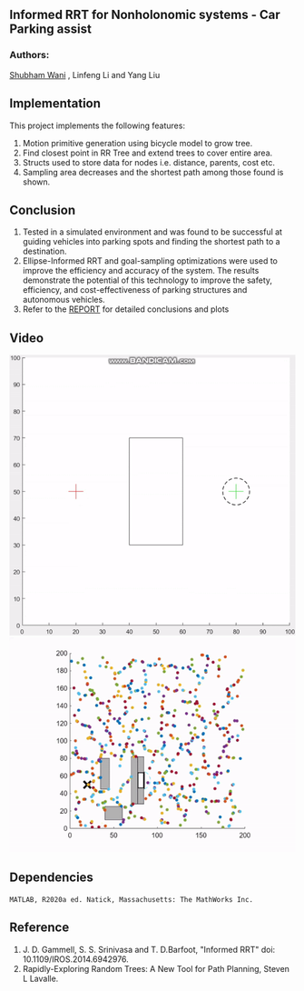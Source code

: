 ## Informed RRT for Nonholonomic systems - Car Parking assist
### Authors:
[Shubham Wani](https://www.linkedin.com/in/shubhamwani/) , Linfeng Li and Yang Liu

## Implementation
This project implements the following features:
1. Motion primitive generation using bicycle model to grow tree.
2. Find closest point in RR Tree and extend trees to cover entire area. 
3. Structs used to store data for nodes i.e. distance, parents, cost etc.
4. Sampling area decreases and the shortest path among those found is shown.

## Conclusion
1. Tested in a simulated environment and was found to be successful at guiding vehicles into parking spots and finding the shortest path to a destination.
2. Ellipse-Informed RRT and goal-sampling optimizations were used to improve the efficiency and accuracy of the system. The results
demonstrate the potential of this technology to
improve the safety, efficiency, and
cost-effectiveness of parking structures and
autonomous vehicles.
4. Refer to the [REPORT](https://github.com/shubhamwani376/InformedRRTforNonHolonomicSystem/blob/main/Informed%20RRT%20Project%20Report.pdf) for detailed conclusions and plots


## Video
![RRT](https://github.com/shubhamwani376/InformedRRTforNonHolonomicSystem/blob/main/Images/RRTwithObstacle.gif)
![IRRT](https://github.com/shubhamwani376/InformedRRTforNonHolonomicSystem/blob/main/Images/InformedRRTwithObstacle.gif)

## Dependencies
```
MATLAB, R2020a ed. Natick, Massachusetts: The MathWorks Inc.
```
## Reference
1. J. D. Gammell, S. S. Srinivasa and T. D.Barfoot, "Informed RRT" doi: 10.1109/IROS.2014.6942976.
2. Rapidly-Exploring Random Trees: A New Tool for Path Planning, Steven L Lavalle.
